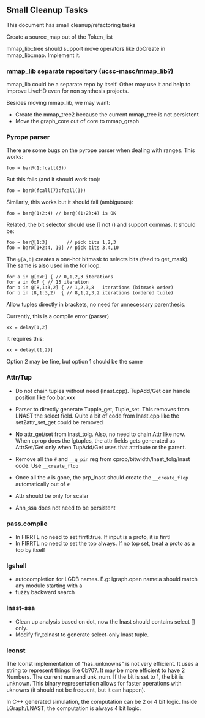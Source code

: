 
## Small Cleanup Tasks

This document has small cleanup/refactoring tasks

Create a source_map out of the Token_list

mmap_lib::tree should support move operators like doCreate in mmap_lib::map. Implement it.

### mmap_lib separate repository (ucsc-masc/mmap_lib?)

mmap_lib could be a separate repo by itself. Other may use it and help to improve LiveHD even for non synthesis projects.

Besides moving mmap_lib, we may want:

* Create the mmap_tree2 because the current mmap_tree is not persistent
* Move the graph_core out of core to mmap_graph

### Pyrope parser

There are some bugs on the pyrope parser when dealing with ranges. This works:

```
foo = bar@(1:fcall(3))
```

But this fails (and it should work too):
```
foo = bar@(fcall(7):fcall(3))
```

Similarly, this works but it should fail (ambiguous):
```
foo = bar@(1+2:4) // bar@((1+2):4) is OK
```

Related, the bit selector should use [] not () and support commas. It should be:

```
foo = bar@[1:3]       // pick bits 1,2,3
foo = bar@[1+2:4, 10] // pick bits 3,4,10
```

The `@[a,b]` creates a one-hot bitmask to selects bits (feed to get_mask). The same is also
used in the for loop.

```
for a in @[0xF] { // 0,1,2,3 iterations
for a in 0xF { // 15 iteration
for b in @[8,1:3,2] { // 1,2,3,8   iterations (bitmask order)
for b in (8,1:3,2)  { // 8,1,2,3,2 iterations (ordered tuple)
```

Allow tuples directly in brackets, no need for unnecessary parenthesis.

Currently, this is a compile error (parser)
```
xx = delay[1,2] 
```
It requires this:
```
xx = delay[(1,2)] 
```

Option 2 may be fine, but option 1 should be the same

### Attr/Tup

* Do not chain tuples without need (lnast.cpp). TupAdd/Get can handle position like foo.bar.xxx

* Parser to directly generate Tupple_get, Tuple_set. This removes from LNAST the select field.
Quite a bit of code from lnast.cpp like the set2attr_set_get could be removed

* No attr_get/set from lnast_tolg. Also, no need to chain Attr like now. When cprop does the lgtuples,
the attr fields gets generated as AttrSet/Get only when TupAdd/Get uses that attribute or the parent.

* Remove all the `#` and `__q_pin` reg from cprop/bitwidth/lnast_tolg/lnast code. Use `__create_flop`

* Once all the `#` is gone, the prp_lnast should create the `__create_flop` automatically out of `#`

* Attr should be only for scalar

* Ann_ssa does not need to be persistent


### pass.compile

* In FIRRTL no need to set firrtl:true. If input is a proto, it is firrtl
* In FIRRTL no need to set the top always. If no top set, treat a proto as a top by itself

### lgshell

* autocompletion for LGDB names. E.g: lgraph.open name:a<TAB> should match any module starting with a
* fuzzy backward search

### lnast-ssa
* Clean up analysis based on dot, now the lnast should contains select [] only.
* Modify fir_tolnast to generate select-only lnast tuple.

### lconst

The lconst implementation of "has_unknowns" is not very efficient. It uses a
string to represent things like 0b?0?.  It may be more efficient to have 2
Numbers. The current num and unk_num. If the bit is set to 1, the bit is
unknown.  This binary representation allows for faster operations with uknowns
(it should not be frequent, but it can happen).

In C++ generated simulation, the computation can be 2 or 4 bit logic. Inside
LGraph/LNAST, the computation is always 4 bit logic.

